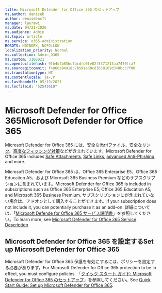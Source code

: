 ```yaml
---
title: Microsoft Defender for Office 365 のセットアップ
ms.author: deniseb
author: denisebmsft
manager: laurawi
ms.date: 04/21/2020
ms.audience: Admin
ms.topic: article
ms.service: o365-administration
ROBOTS: NOINDEX, NOFOLLOW
localization_priority: Normal
ms.collection: Admin_O365
ms.custom: 3100021
ms.openlocfilehash: 9fb4d7b85bc7bcdfc0fe82f5371213aa7470fca7
ms.sourcegitcommit: f4866e94918c7b591ad0cd3b58169d340bcc7f00
ms.translationtype: HT
ms.contentlocale: ja-JP
ms.lasthandoff: 05/19/2021
ms.locfileid: "52543618"
---
```

# <a name="microsoft-defender-for-office-365"></a><span data-ttu-id="8700c-102">Microsoft Defender for Office 365</span><span class="sxs-lookup"><span data-stu-id="8700c-102">Microsoft Defender for Office 365</span></span>

<span data-ttu-id="8700c-103">Microsoft Defender for Office 365 には、[安全な添付ファイル](/microsoft-365/security/office-365-security/atp-safe-attachments)、[安全なリンク](/microsoft-365/security/office-365-security/atp-safe-links)、[高度なフィッシング対策](/microsoft-365/security/office-365-security/atp-anti-phishing)などが含まれています。</span><span class="sxs-lookup"><span data-stu-id="8700c-103">Microsoft Defender for Office 365 includes [Safe Attachments](/microsoft-365/security/office-365-security/atp-safe-attachments), [Safe Links](/microsoft-365/security/office-365-security/atp-safe-links), [advanced Anti-Phishing](/microsoft-365/security/office-365-security/atp-anti-phishing), and more.</span></span> 

<span data-ttu-id="8700c-104">Microsoft Defender for Office 365 は、Office 365 Enterprise E5、Office 365 Education A5、および Microsoft 365 Business Premium などのサブスクリプションに含まれています。</span><span class="sxs-lookup"><span data-stu-id="8700c-104">Microsoft Defender for Office 365 is included in subscriptions such as Office 365 Enterprise E5, Office 365 Education A5, and Microsoft 365 Business Premium.</span></span> <span data-ttu-id="8700c-105">サブスクリプションにが含まれていない場合は、アドオンとして購入することができます。</span><span class="sxs-lookup"><span data-stu-id="8700c-105">If your subscription does not include it, you can potentially purchase it as an add-on.</span></span> <span data-ttu-id="8700c-106">詳細については、「[Microsoft Defende for Office 365 サービス説明書](/office365/servicedescriptions/office-365-advanced-threat-protection-service-description)」を参照してください。</span><span class="sxs-lookup"><span data-stu-id="8700c-106">To learn more, see [Microsoft Defender for Office 365 Service Description](/office365/servicedescriptions/office-365-advanced-threat-protection-service-description).</span></span>

## <a name="set-up-microsoft-defender-for-office-365"></a><span data-ttu-id="8700c-107">Microsoft Defender for Office 365 を設定する</span><span class="sxs-lookup"><span data-stu-id="8700c-107">Set up Microsoft Defender for Office 365</span></span>

<span data-ttu-id="8700c-108">Microsoft Defender for Office 365 保護を有効にするには、ポリシーを設定する必要があります。</span><span class="sxs-lookup"><span data-stu-id="8700c-108">For Microsoft Defender for Office 365 protection to be in effect, you must configure policies.</span></span> <span data-ttu-id="8700c-109">「[クイック スタート ガイド: Microsoft Defender for Office 365 のセットアップ](/microsoft-365/security/office-365-security/office-365-atp)」を参照してください。</span><span class="sxs-lookup"><span data-stu-id="8700c-109">See [Quick Start Guide: Set up Microsoft Defender for Office 365](/microsoft-365/security/office-365-security/office-365-atp).</span></span>

